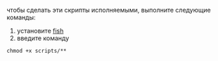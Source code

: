 чтобы сделать эти скрипты исполняемыми, выполните следующие команды:

1. установите [fish](https://fishshell.com/)
2. введите команду
```fish
chmod +x scripts/**
```
